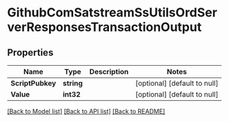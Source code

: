# GithubComSatstreamSsUtilsOrdServerResponsesTransactionOutput

## Properties
Name | Type | Description | Notes
------------ | ------------- | ------------- | -------------
**ScriptPubkey** | **string** |  | [optional] [default to null]
**Value** | **int32** |  | [optional] [default to null]

[[Back to Model list]](../README.md#documentation-for-models) [[Back to API list]](../README.md#documentation-for-api-endpoints) [[Back to README]](../README.md)

